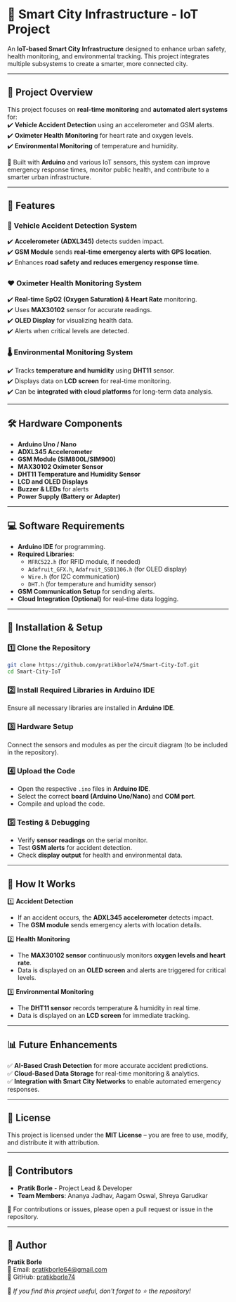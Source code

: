 # 🌆 Smart City Infrastructure - IoT Project  

An **IoT-based Smart City Infrastructure** designed to enhance urban safety, health monitoring, and environmental tracking. This project integrates multiple subsystems to create a smarter, more connected city.  

---

## 📌 Project Overview  

This project focuses on **real-time monitoring** and **automated alert systems** for:  
✔️ **Vehicle Accident Detection** using an accelerometer and GSM alerts.  
✔️ **Oximeter Health Monitoring** for heart rate and oxygen levels.  
✔️ **Environmental Monitoring** of temperature and humidity.  

🔹 Built with **Arduino** and various IoT sensors, this system can improve emergency response times, monitor public health, and contribute to a smarter urban infrastructure.  

---

## 🚀 Features  

### 🚗 Vehicle Accident Detection System  
✔️ **Accelerometer (ADXL345)** detects sudden impact.  
✔️ **GSM Module** sends **real-time emergency alerts with GPS location**.  
✔️ Enhances **road safety and reduces emergency response time**.  

### ❤️ Oximeter Health Monitoring System  
✔️ **Real-time SpO2 (Oxygen Saturation) & Heart Rate** monitoring.  
✔️ Uses **MAX30102** sensor for accurate readings.  
✔️ **OLED Display** for visualizing health data.  
✔️ Alerts when critical levels are detected.  

### 🌡️ Environmental Monitoring System  
✔️ Tracks **temperature and humidity** using **DHT11** sensor.  
✔️ Displays data on **LCD screen** for real-time monitoring.  
✔️ Can be **integrated with cloud platforms** for long-term data analysis.  

---

## 🛠 Hardware Components  

- **Arduino Uno / Nano**  
- **ADXL345 Accelerometer**  
- **GSM Module (SIM800L/SIM900)**  
- **MAX30102 Oximeter Sensor**  
- **DHT11 Temperature and Humidity Sensor**  
- **LCD and OLED Displays**  
- **Buzzer & LEDs** for alerts  
- **Power Supply (Battery or Adapter)**  

---

## 💻 Software Requirements  

- **Arduino IDE** for programming.  
- **Required Libraries**:  
  - `MFRC522.h` (for RFID module, if needed)  
  - `Adafruit_GFX.h`, `Adafruit_SSD1306.h` (for OLED display)  
  - `Wire.h` (for I2C communication)  
  - `DHT.h` (for temperature and humidity sensor)  
- **GSM Communication Setup** for sending alerts.  
- **Cloud Integration (Optional)** for real-time data logging.  

---

## 📂 Installation & Setup  

### 1️⃣ **Clone the Repository**  
```sh
git clone https://github.com/pratikborle74/Smart-City-IoT.git
cd Smart-City-IoT
```

### 2️⃣ **Install Required Libraries in Arduino IDE**  
Ensure all necessary libraries are installed in **Arduino IDE**.  

### 3️⃣ **Hardware Setup**  
Connect the sensors and modules as per the circuit diagram (to be included in the repository).  

### 4️⃣ **Upload the Code**  
- Open the respective `.ino` files in **Arduino IDE**.  
- Select the correct **board (Arduino Uno/Nano)** and **COM port**.  
- Compile and upload the code.  

### 5️⃣ **Testing & Debugging**  
- Verify **sensor readings** on the serial monitor.  
- Test **GSM alerts** for accident detection.  
- Check **display output** for health and environmental data.  

---

## 🔄 How It Works  

1️⃣ **Accident Detection**  
   - If an accident occurs, the **ADXL345 accelerometer** detects impact.  
   - The **GSM module** sends emergency alerts with location details.  

2️⃣ **Health Monitoring**  
   - The **MAX30102 sensor** continuously monitors **oxygen levels and heart rate**.  
   - Data is displayed on an **OLED screen** and alerts are triggered for critical levels.  

3️⃣ **Environmental Monitoring**  
   - The **DHT11 sensor** records temperature & humidity in real time.  
   - Data is displayed on an **LCD screen** for immediate tracking.  

---

## 📊 Future Enhancements  

✅ **AI-Based Crash Detection** for more accurate accident predictions.  
✅ **Cloud-Based Data Storage** for real-time monitoring & analytics.  
✅ **Integration with Smart City Networks** to enable automated emergency responses.  

---

## 📜 License  

This project is licensed under the **MIT License** – you are free to use, modify, and distribute it with attribution.  

---

## 🤝 Contributors  

- **Pratik Borle** - Project Lead & Developer  
- **Team Members**: Ananya Jadhav, Aagam Oswal, Shreya Garudkar

📩 For contributions or issues, please open a pull request or issue in the repository.  

---

## **👤 Author**  
**Pratik Borle**  
📧 Email: [pratikborle64@gmail.com](mailto:pratikborle64@gmail.com)  
🔗 GitHub: [pratikborle74](https://github.com/pratikborle74)  

🚀 *If you find this project useful, don't forget to ⭐ the repository!*
